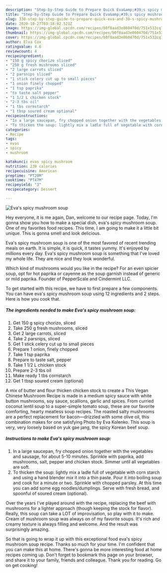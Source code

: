 ```yaml
---
description: "Step-by-Step Guide to Prepare Quick Eva&amp;#39;s spicy mushroom soup"
title: "Step-by-Step Guide to Prepare Quick Eva&amp;#39;s spicy mushroom soup"
slug: 330-step-by-step-guide-to-prepare-quick-eva-and-39-s-spicy-mushroom-soup
date: 2020-10-27T03:18:02.521Z
image: https://img-global.cpcdn.com/recipes/b0f8aad3e860470d/751x532cq70/evas-spicy-mushroom-soup-recipe-main-photo.jpg
thumbnail: https://img-global.cpcdn.com/recipes/b0f8aad3e860470d/751x532cq70/evas-spicy-mushroom-soup-recipe-main-photo.jpg
cover: https://img-global.cpcdn.com/recipes/b0f8aad3e860470d/751x532cq70/evas-spicy-mushroom-soup-recipe-main-photo.jpg
author: Elva Cox
ratingvalue: 4.6
reviewcount: 4
recipeingredient:
- "150 g spicy chorizo sliced"
- "250 g fresh mushrooms sliced"
- "2 large carrots sliced"
- "2 parsnips sliced"
- "1 stick celery cut up to small pieces"
- "1 onion finely chopped"
- "1 tsp paprika"
- "to taste salt pepper"
- "1 1/2 L chicken stock"
- "2-3 tbs oil"
- "1 tbs cornstarch"
- "1 tbsp soured cream optional"
recipeinstructions:
- "In a large saucepan, fry chopped onion together with the vegetables and sausage, for about 5-10 minutes. Sprinkle with paprika, add mushrooms, salt, pepper and chicken stock. Simmer until all vegetables are soft."
- "To thicken the soup: lightly mix a ladle full of vegetable with corn starch and using a hand blender mix it into a thin paste. Pour it into boiling soup and cook for a minute or two. Sprinkle with chopped parsley. At this time you can add some egg noodles/dumplings. Serve with fresh bread, and spoonful of soured cream (optional)."
categories:
- Recipe
tags:
- evas
- spicy
- mushroom

katakunci: evas spicy mushroom 
nutrition: 239 calories
recipecuisine: American
preptime: "PT20M"
cooktime: "PT47M"
recipeyield: "3"
recipecategory: Dessert

---
```



![Eva&#39;s spicy mushroom soup](https://img-global.cpcdn.com/recipes/b0f8aad3e860470d/751x532cq70/evas-spicy-mushroom-soup-recipe-main-photo.jpg)

Hey everyone, it is me again, Dan, welcome to our recipe page. Today, I'm gonna show you how to make a special dish, eva&#39;s spicy mushroom soup. One of my favorites food recipes. This time, I am going to make it a little bit unique. This is gonna smell and look delicious.

Eva&#39;s spicy mushroom soup is one of the most favored of recent trending meals on earth. It is simple, it is quick, it tastes yummy. It's enjoyed by millions every day. Eva&#39;s spicy mushroom soup is something that I've loved my whole life. They are nice and they look wonderful.

Which kind of mushrooms would you like in the recipe? For an even spicier soup, opt for hot paprika or cayenne as the soup garnish instead of generic or mild paprika. Founder of PepperScale and Cindermint LLC.


To get started with this recipe, we have to first prepare a few components. You can have eva&#39;s spicy mushroom soup using 12 ingredients and 2 steps. Here is how you cook that.

<!--inarticleads1-->

##### The ingredients needed to make Eva&#39;s spicy mushroom soup:

1. Get 150 g spicy chorizo, sliced
1. Take 250 g fresh mushrooms, sliced
1. Get 2 large carrots, sliced
1. Take 2 parsnips, sliced
1. Get 1 stick celery cut up to small pieces
1. Prepare 1 onion, finely chopped
1. Take 1 tsp paprika
1. Prepare to taste salt, pepper
1. Take 1 1/2 L chicken stock
1. Prepare 2-3 tbs oil
1. Make ready 1 tbs cornstarch
1. Get 1 tbsp soured cream (optional)


A mix of butter and flour thicken chicken stock to create a This Vegan Chinese Mushroom Recipe is made in a medium spicy sauce with white button mushrooms, soy sauce, scallions, garlic and spices. From curried coconut lentil soup to a super-simple tomato soup, these are our favorite comforting, hearty meatless soup recipes. The roasted salty mushrooms are a perfect replacement for bacon—drizzled with some olive oil, this combination makes for one satisfying Photo by Eva Kolenko. This soup is very, very loosely based on yuk gae jang, the spicy Korean beef soup. 

<!--inarticleads2-->

##### Instructions to make Eva&#39;s spicy mushroom soup:

1. In a large saucepan, fry chopped onion together with the vegetables and sausage, for about 5-10 minutes. Sprinkle with paprika, add mushrooms, salt, pepper and chicken stock. Simmer until all vegetables are soft.
1. To thicken the soup: lightly mix a ladle full of vegetable with corn starch and using a hand blender mix it into a thin paste. Pour it into boiling soup and cook for a minute or two. Sprinkle with chopped parsley. At this time you can add some egg noodles/dumplings. Serve with fresh bread, and spoonful of soured cream (optional).


Over the years I&#39;ve played around with the recipe, replacing the beef with mushrooms for a lighter approach (though keeping the stock for flavor). Really, this soup can take a LOT of improvisation, so play with it to make. Cream of mushroom soup was always on of my favorite soups. It&#39;s rich and creamy texture is always filling and welcome. And the result was surprisingly amazing. 

So that is going to wrap it up with this exceptional food eva&#39;s spicy mushroom soup recipe. Thanks so much for your time. I'm confident that you can make this at home. There's gonna be more interesting food at home recipes coming up. Don't forget to bookmark this page on your browser, and share it to your family, friends and colleague. Thank you for reading. Go on get cooking!
